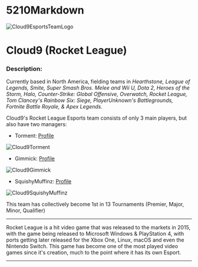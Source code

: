 # 5210Markdown

![Cloud9EsportsTeamLogo](https://static1.squarespace.com/static/519d9fe3e4b0dd1ef2ceba77/t/52f430f2e4b05d1230be1716/1391735028312/Facebook_Timeline_Banner_C9.png?format=1000w)

<h1>Cloud9 (Rocket League)</h1>

<h3>Description:</h3>

Currently based in North America, fielding teams in *Hearthstone, League of Legends, Smite, Super Smash Bros. Melee and Wii U, Dota 2, Heroes of the Storm, Halo, Counter-Strike: Global Offensive, Overwatch, Rocket League, Tom Clancey's Rainbow Six: Siege, PlayerUnknown's Battlegrounds, Fortnite Battle Royale, & Apex Legends.*

Cloud9's Rocket League Esports team consists of only 3 main players, but also have two managers:
 
- Torment: [Profile](https://liquipedia.net/rocketleague/Torment) 

![Cloud9Torment](https://liquipedia.net/commons/images/thumb/f/ff/WSOE4_TORMENT.jpg/293px-WSOE4_TORMENT.jpg)

- Gimmick: [Profile](https://liquipedia.net/rocketleague/Gimmick)

![Cloud9Gimmick](https://liquipedia.net/commons/images/thumb/0/05/DHDALLAS_2019_RL_GIMMICK.jpg/320px-DHDALLAS_2019_RL_GIMMICK.jpg)

-  SquishyMuffinz: [Profile](https://liquipedia.net/rocketleague/SquishyMuffinz)

![Cloud9SquishyMuffinz](https://liquipedia.net/commons/images/thumb/2/2d/DHDALLAS_2019_RL_SQUISHY.jpg/320px-DHDALLAS_2019_RL_SQUISHY.jpg)

This team has collectively become 1st in 13 Tournaments (Premier, Major, Minor, Qualifier) 

***

Rocket League is a hit video game that was released to the markets in 2015, with the game being released to Microsoft Windows & PlayStation 4, with ports getting later released for the Xbox One, Linux, macOS and even the Nintendo Switch. This game has become one of the most played video games since it's creation, much to the point where it has its own Esport.

***
